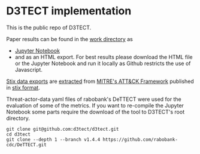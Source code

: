 
# D3TECT implementation
This is the public repo of D3TECT. 

Paper results can be found in the [work directory](work/) as 
* [Jupyter Notebook](https://github.com/d3tect/d3tect/blob/main/work/D3TECT%20Paper%20Input.ipynb) 
* and as an HTML export.
For best results please download the HTML file or the Jupyter Notebook and run it locally as Github restricts the use of Javascript.

[Stix data exports](stix-data) are [extracted](d3tect/extract-attack-stix.py) from [MITRE's ATT&CK Framework](https://attack.mitre.org/) published in [stix format](https://github.com/mitre-attack/attack-stix-data).

Threat-actor-data yaml files of rabobank's DeTTECT were used for the evaluation of some of the metrics. If you want to re-compile the Jupyter Notebook some parts require the download of the tool to D3TECT's root directory.

```
git clone git@github.com:d3tect/d3tect.git
cd d3tect
git clone --depth 1 --branch v1.4.4 https://github.com/rabobank-cdc/DeTTECT.git 
```
